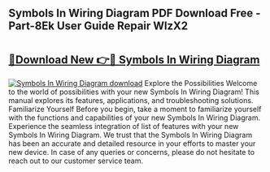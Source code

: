 ## Symbols In Wiring Diagram PDF Download Free - Part-8Ek User Guide Repair WlzX2

# <h2><a href="http://dfs3bs.blite.top/?on=Symbols+In+Wiring+Diagram">🔗Download New 👉🔴 Symbols In Wiring Diagram</a></h2>

[![Symbols In Wiring Diagram download](https://i.imgur.com/lujVjoI.png)](http://dfs3bs.blite.top/?on=Symbols+In+Wiring+Diagram)
Explore the Possibilities Welcome to the world of possibilities with your new Symbols In Wiring Diagram! This manual explores its features, applications, and troubleshooting solutions. Familiarize Yourself Before you begin, take a moment to familiarize yourself with the functions and capabilities of your new Symbols In Wiring Diagram. Experience the seamless integration of list of features with your new Symbols In Wiring Diagram. We trust that the Symbols In Wiring Diagram has been an accurate and detailed resource in your efforts to master your new device. In case of any queries or concerns, please do not hesitate to reach out to our customer service team.
